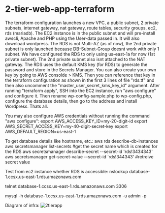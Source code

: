 # 2-tier-web-app-terraform
The terraform configuration launches a new VPC, a public subnet, 2 private subnets, internet gateway, nat gateway, route tables, security groups, ec2, rds (mariadb).
The EC2 instance is in the public subnet and will pre-install awscli, Apache and PHP using the User-data passed in. It will also download wordpress.
The RDS is not Multi-AZ (as of now), the 2nd private subnet is only launched because DB-Subnet-Group doesnt work with only 1 subnet. We have configured the RDS to only using us-east-1a for now (1st private subnet). The 2nd private subnet also isnt attached to the NAT gateway.
The RDS uses the default KMS key (for RDS) to generate the password and store in the Secrets Manager. You can also create your own key by going to AWS consolde > KMS. Then you can reference that key in the terraform configuration as shown in the first 3 lines of file "rds.tf" and then also uncomment the "master_user_secret_kms_key_id" argument.
After running "terraform apply", SSH into the EC2 instance, run "aws configure" and configure it. Then rename wp-config-sample.php to wp-config.php, configure the database details, then go to the address and install Wordpress. Thats all.

You may also configure AWS credentials without running the command "aws configure":
export AWS_ACCESS_KEY_ID=my-20-digit-id
export AWS_SECRET_ACCESS_KEY=my-40-digit-secret-key
export AWS_DEFAULT_REGION=us-east-1

To get database details like hostname, etc.:
aws rds describe-db-instances  
aws secretsmanager list-secrets  #get the secret name which is created for the RDS
aws secretsmanager describe-secret --secret-id 'rds!3434343'
aws secretsmanager get-secret-value --secret-id 'rds!344343'   #retreive secret value

Test from ec2 instance whether RDS is accessible:
nslookup database-1.ccsx.us-east-1.rds.amazonaws.com

telnet database-1.ccsx.us-east-1.rds.amazonaws.com 3306

mysql -h database-1.ccsx.us-east-1.rds.amazonaws.com -u admin -p

Diagram of infra:
![2tierapp](https://github.com/user-attachments/assets/d355400f-4abe-40b4-bef8-aff2a2bb53f3)



